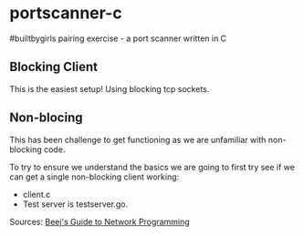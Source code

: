 # portscanner-c
#builtbygirls pairing exercise - a port scanner written in C 

## Blocking Client

This is the easiest setup! Using blocking tcp sockets. 

## Non-blocing

This has been challenge to get functioning as we are unfamiliar with non-blocking code. 

To try to ensure we understand the basics we are going to first try see if we can get a single non-blocking client working: 
- client.c
- Test server is testserver.go. 

Sources: 
[Beej's Guide to Network Programming](https://beej.us/guide/bgnet/)